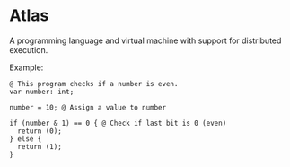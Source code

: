 # Atlas

A programming language and virtual machine with support for distributed execution.

Example:
```
@ This program checks if a number is even.
var number: int;

number = 10; @ Assign a value to number

if (number & 1) == 0 { @ Check if last bit is 0 (even)
  return (0);
} else {
  return (1);
}
```

